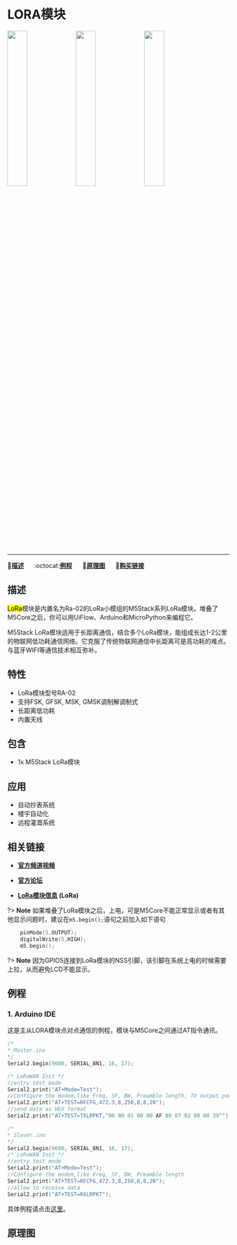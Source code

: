# LORA模块

<img src="assets/img/product_pics/modules/module_lora_01.png" width="30%" height="30%"> <img src="assets/img/product_pics/modules/module_lora_02.png" width="30%" height="30%"> <img src="assets/img/product_pics/modules/module_lora_03.png" width="30%" height="30%">

***

:memo:**[描述](#描述)**&nbsp;&nbsp;&nbsp;&nbsp;&nbsp;&nbsp;:octocat:**[例程](#例程)**&nbsp;&nbsp;&nbsp;&nbsp;&nbsp;&nbsp;:electric_plug:**[原理图](#原理图)**&nbsp;&nbsp;&nbsp;&nbsp;&nbsp;&nbsp;🛒**[购买链接](https://item.taobao.com/item.htm?spm=a1z10.3-c.w4002-1172588106.10.4b42425eBjzAJo&id=559302217850)**

## 描述

<mark>LoRa</mark>模块是内置名为Ra-02的LoRa小模组的M5Stack系列LoRa模块。堆叠了M5Core之后，你可以用UiFlow、Arduino和MicroPython来编程它。

M5Stack LoRa模块适用于长距离通信，结合多个LoRa模块，能组成长达1-2公里的物联网低功耗通信网络。它克服了传统物联网通信中长距离可是高功耗的难点。与蓝牙WIFI等通信技术相互弥补。

## 特性

-  LoRa模块型号RA-02
-  支持FSK, GFSK, MSK, GMSK调制解调制式
-  长距离低功耗
-  内置天线

## 包含

-  1x M5Stack LoRa模块

## 应用

-  自动抄表系统
-  楼宇自动化
-  远程灌溉系统

## 相关链接

- **[官方频道视频](https://i.youku.com/i/UNjE1ODA2MzE0OA==?spm=a2hzp.8253869.0.0)**

- **[官方论坛](http://forum.m5stack.com/)**

- **[LoRa模块信息](http://wiki.ai-thinker.com/lora) (LoRa)**

?> **Note** 如果堆叠了LoRa模块之后，上电，可是M5Core不能正常显示或者有其他显示问题时，建议在`m5.begin();`语句之前加入如下语句

```cpp
    pinMode(5,OUTPUT);
    digitalWrite(5,HIGH);
    m5.begin();
```
?> **Note** 因为GPIO5连接到LoRa模块的NSS引脚，该引脚在系统上电的时候需要上拉，从而避免LCD不能显示。

## 例程

### 1. Arduino IDE

这是主从LORA模块点对点通信的例程，模块与M5Core之间通过AT指令通讯。

```c++
/*
* Master.ino
*/
Serial2.begin(9600, SERIAL_8N1, 16, 17);

/* LoRaWAN Init */
//entry test mode
Serial2.print("AT+Mode=Test");
//Configure the modem,like Freq, SF, BW, Preamble length, TX output power
Serial2.print("AT+TEST=RFCFG,472.3,8,250,8,8,20");
//send data as HEX format
Serial2.print("AT+TEST=TXLRPKT,"00 00 01 00 00 AF 80 07 02 00 00 39"");
```

```c++
/*
* Slaver.ino
*/
Serial2.begin(9600, SERIAL_8N1, 16, 17);
/* LoRaWAN Init */
//entry test mode
Serial2.print("AT+Mode=Test");
//Configure the modem,like Freq, SF, BW, Preamble length
Serial2.print("AT+TEST=RFCFG,472.3,8,250,8,8,20");
//allow to receive data
Serial2.print("AT+TEST=RXLRPKT");
```

具体例程请点击[这里](https://github.com/m5stack/M5-ProductExampleCodes/tree/master/Modules/LoraWAN/Arduino)。

## 原理图
